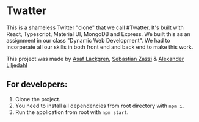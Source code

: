 # Twatter

This is a shameless Twitter "clone" that we call #Twatter. It's built with React, Typescript, Material UI, MongoDB and Express.
We built this as an assignment in our class "Dynamic Web Development". We had to incorperate all our skills in both front end and back end to make this work.

This project was made by [Asaf Läckgren](https://github.com/intradastingly), [Sebastian Zazzi](https://github.com/zazzzi) & [Alexander Liljedahl](https://github.com/supertramps)

## For developers:

1. Clone the project.
2. You need to install all dependencies from root directory with `npm i`.
3. Run the application from root with `npm start`.

